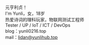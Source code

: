 元亨利贞！<br>
I'm Yunli，女，18岁<br>
热爱诗词的理科玩家，物联网测试工程师<br>
Tester / UP / IoT / ICT / DevOps<br>
blog：yunli0216.top<br>
mail：lidan@yunlihub.top
